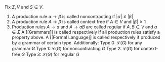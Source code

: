 Fix $\Sigma,V$ and $S\in V$.
1. A production rule $\alpha\to \beta$ is called noncontracting if $\lvert \alpha \rvert\leq \lvert \beta \rvert$
2. A production rule $A\to \beta$ is called context free if $A\in V$ and $\lvert \beta \rvert\geq1$
3. Production rules $A\to a$ and $A\to aB$ are called regular if $A,B\in V$ and $a\in \Sigma$
A [[Grammars]] is called respectively if all production rules satisfy a property above.
A [[Formal Language]] is called respectively if produced by a grammar of certain type.
Additionally:
Type 0: $\mathcal{L}(G)$ for any grammar $G$
Type 1: $\mathcal{L}(G)$ for noncontracting $G$
Type 2: $\mathcal{L}(G)$ for context-free $G$ 
Type 3: $\mathcal{L}(G)$ for regular $G$ 